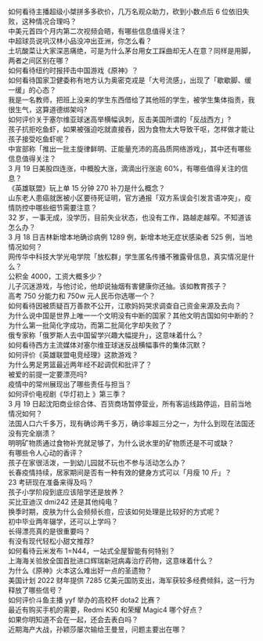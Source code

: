 如何看待主播超级小桀拼多多砍价，几万名观众助力，砍到小数点后  6 位依旧失败，这种情况合理吗？  
中美元首四个月内第二次视频会晤，有哪些信息值得关注？  
中超球员说巩汉林小品没冲出亚洲，你怎么看？  
土坑酸菜让大家深恶痛绝，可是为什么茅台用女工踩曲却无人在意？同样是用脚，两者之间区别在哪？  
如何看待纽约时报抨击中国游戏《原神》？  
如何看待国家卫健委称有地方认为奥密克戎是「大号流感」，出现了「歇歇脚、缓一缓」的心态？  
我是一名教师，把班上没来的学生东西借给了其他班的学生，被学生集体指责，我很生气，这算道德绑架吗?  
如何评价关于塞尔维亚球迷高举横幅讽刺，反击美国所谓的「反战西方」?  
孩子抗拒吃鱼虾，如果被强迫吃就直接吞，因为食物太大导致干呕，怎样做才能让孩子接受吃鱼虾呢？  
中宣部称「推出一批主旋律鲜明、正能量充沛的高品质网络游戏」，其中还有哪些信息值得关注？  
3 月 19 日美股四连涨，中概股大涨，滴滴出行涨逾 60%，有哪些值得关注的信息？  
《英雄联盟》玩上单 15 分钟 270 补刀是什么概念？  
山东老人患癌就医被小区要待死证明，官方通报「双方系误会引发言语冲突」，疫情防控中哪些细节需要注意？  
32 岁，一事无成，没学历，目前失业状态，也没有工作，路越走越窄。不知道该怎么办？  
3 月 18 日吉林新增本地确诊病例 1289 例，新增本地无症状感染者 525 例，当地情况如何？  
网传华中科技大学光电学院「放松群」学生匿名传播不雅露骨信息，真实情况是什么？  
公积金 4000，工资大概多少？  
儿子沉迷游戏，与他讨论，他却说抽烟有害健康你还抽。该如教育孩子？  
高考 750 分能力和 750w 元人民币你选哪一个？  
如何看待因被质疑百万善款不公开，江歌妈妈哭求调查自己资金来源及去向？  
为什么说中国是世界上唯一一个文明没有中断的国家？其他文明古国如何中断的？  
为什么第一批简化字成功，而第二批简化字却失败了？  
俄专家称「俄罗斯人去中国留学兴趣大幅提升」，这意味着什么？  
如何看待西方主流媒体对塞尔维亚球迷反战横幅事件的集体沉默？  
如何评价《英雄联盟电竞经理》这款游戏？  
为什么男足男篮最近两年经不起调侃和批评了？  
被爱的前提一定要漂亮吗?  
疫情中的常州展现出了哪些责任与担当？  
如何评价电视剧《华灯初上 》第三季？  
3 月 19 日起沈阳商业综合体、百货商场暂停营业，所有客运线路停运，目前当地情况如何？  
法国人口六千多万，现有确诊两千多万，确诊率超三分之一，为什么到现在法国还没有完全崩溃？  
明明矿物质通过食物补充就足够了，为什么说水里的矿物质还是不可或缺？  
有哪些令人心动的香评？  
孩子在家很活泼，一到幼儿园就不玩也不参与活动怎么办？  
长春疫情持续，居家期间是否有一种有效的健身方式可以「月瘦 10 斤」？  
23 考研现在准备来得及吗？  
孩子小学阶段到底应该陪学还是放养？  
买比亚迪汉 dmi242 还是其他纯电？  
换季时期，皮肤为什么会频频长痘，应该如何处理是比较好的方式呢？  
初中毕业两年辍学，还可以上学吗？  
长得漂亮真的是很重要吗？  
有没有现代轻松小甜文推荐?  
如何看待云⽶发布 1=N44，⼀站式全屋智能有何特别？  
上海海关验放全国首批进口辉瑞新冠病毒治疗药物，这意味着什么？  
为什么《原神》火本这么难出好一点的圣遗物？  
美国计划 2022 财年提供 7285 亿美元国防支出，海军获较多经费倾斜，这一行为释放了哪些信号？  
如何评价斗鱼主播 yyf 举办的高校杯 dota2 比赛？  
最近有购买手机的需要，Redmi K50 和荣耀 Magic4 哪个好点？  
如果你明知道不会在一起，还会去表白吗？  
近期海产大战，孙颖莎屡次输给王曼昱，问题主要出在哪？  
